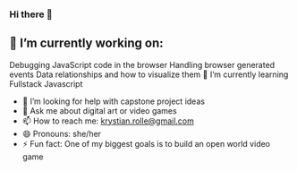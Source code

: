 ### Hi there 👋

## 🔭  I’m currently working on:
Debugging JavaScript code in the browser
Handling browser generated events
Data relationships and how to visualize them
🌱 I’m currently learning Fullstack Javascript
- 🤔 I’m looking for help with capstone project ideas
- 💬 Ask me about digital art or video games
- 📫 How to reach me: krystian.rolle@gmail.com
- 😄 Pronouns: she/her
- ⚡ Fun fact: One of my biggest goals is to build an open world video game


